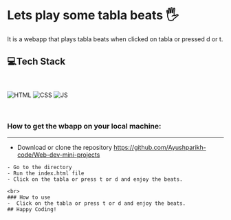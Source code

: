 # Lets play some tabla beats 🖐 
It is a webapp that plays tabla beats when clicked on tabla or pressed d or t. 

## 💻Tech Stack
<br>

![HTML](https://img.shields.io/badge/html5%20-%23E34F26.svg?&style=for-the-badge&logo=html5&logoColor=white)
![CSS](https://img.shields.io/badge/css3%20-%231572B6.svg?&style=for-the-badge&logo=css3&logoColor=white)
![JS](https://img.shields.io/badge/javascript%20-%23323330.svg?&style=for-the-badge&logo=javascript&logoColor=%23F7DF1E)

<br>

### How to get the wbapp on your local machine:

---

- Download or clone the repository https://github.com/Ayushparikh-code/Web-dev-mini-projects


```
- Go to the directory
- Run the index.html file
- Click on the tabla or press t or d and enjoy the beats.
 
<br>
### How to use 
-  Click on the tabla or press t or d and enjoy the beats.
## Happy Coding!